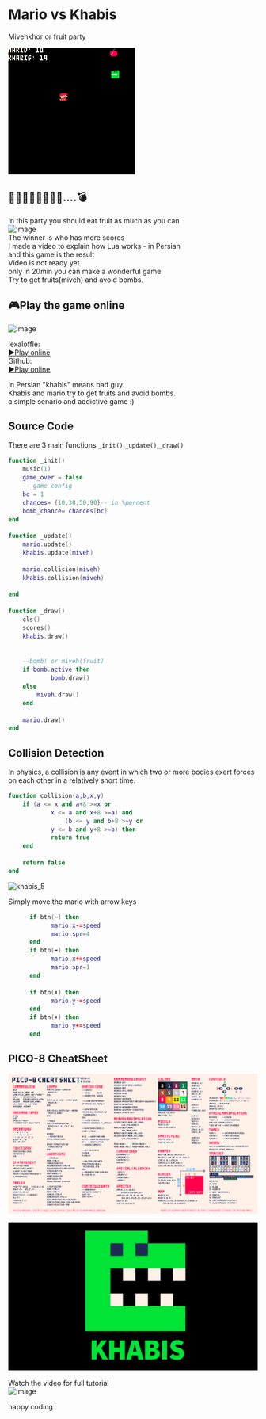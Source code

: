 # Mario vs Khabis
Mivehkhor or fruit party  
 
 
![preview](preview.gif)   
   
## 🍒🍓🍌🥝🥭🥕🍎🍏....💣   
In this party you should eat fruit as much as you can   
![image](https://user-images.githubusercontent.com/110537772/197971498-f8ee87c2-b755-4640-ba75-6c0962ebb74e.png)   
The winner is who has more scores   
I made a video to explain how Lua works - in Persian  
and this game is the result   
Video is not ready yet.  
only in 20min you can make a wonderful game  
Try to get fruits(miveh) and avoid bombs.  

## 🎮Play the game online
![image](https://user-images.githubusercontent.com/110537772/197327037-6b5eae69-278e-411e-819a-4ccf5e917adb.png)

lexaloffle:   
[▶️Play online](https://www.lexaloffle.com/bbs/?pid=119095#p)   
Github:  
[▶️Play online](https://peymanx.github.io/Mario-vs-Khabis/khabis.html)


In Persian "khabis" means bad guy.   
Khabis and mario try to get fruits and avoid bombs.    
a simple senario and addictive game :)    

## Source Code

There are 3 main functions `_init()`,`_update()`,`_draw()`

```lua
function _init()
    music(1)
    game_over = false
    -- game config
    bc = 1
    chances= {10,30,50,90}-- in %percent
    bomb_chance= chances[bc]
end

function _update()
    mario.update()
    khabis.update(miveh)

    mario.collision(miveh)
    khabis.collision(miveh)

end

function _draw()
    cls()
    scores()
    khabis.draw()
    
    
    --bomb! or miveh(fruit)
    if bomb.active then
            bomb.draw()
    else
        miveh.draw()				
    end
    
    mario.draw()
end
```
## Collision Detection
In physics, a collision is any event in which two or more bodies exert forces on each other in a relatively short time.


```lua
function collision(a,b,x,y)
    if (a <= x and a+8 >=x or 
            x <= a and x+8 >=a) and
                (b <= y and b+8 >=y or 
            y <= b and y+8 >=b) then
            return true
    end
        
    return false				
end
```
![khabis_5](https://user-images.githubusercontent.com/110537772/197976201-d06dd44c-55da-4f20-abf3-6ded6d210fdc.gif)   


Simply move the mario with arrow keys   

```lua
      if btn(⬅️) then
            mario.x-=speed
            mario.spr=4				
      end
      if btn(➡️) then
            mario.x+=speed	
            mario.spr=1			
      end

      if btn(⬆️) then
            mario.y-=speed				
      end
      if btn(⬇️) then
            mario.y+=speed				
      end
```
## PICO-8 CheatSheet
![CheatSheet](PICO-8_CheatSheet.png)   


![khabis](KHABIS.gif)   

Watch the video for full tutorial  
![image](https://user-images.githubusercontent.com/110537772/197327108-8d1ce770-048f-4ef8-9924-5a018626667b.png)

happy coding

